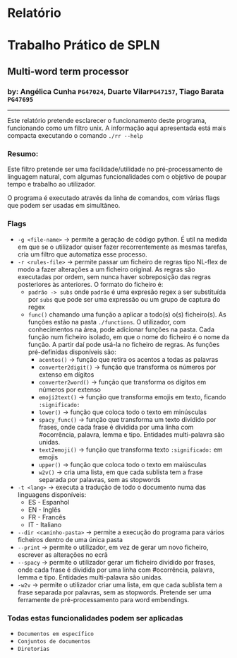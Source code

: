 # Relatório
# Trabalho Prático de SPLN
## Multi-word term processor
### by: Angélica Cunha `PG47024`, Duarte Vilar`PG47157`, Tiago Barata `PG47695`

---

Este relatório pretende esclarecer o funcionamento deste programa, funcionando como um filtro unix. A informação aqui apresentada está mais compacta executando o comando `./rr --help`

### Resumo:
Este filtro pretende ser uma facilidade/utilidade no pré-processamento de linguagem natural, com algumas funcionalidades com o objetivo de poupar tempo e trabalho ao utilizador.

O programa é executado através da linha de comandos, com várias flags que podem ser usadas em simultâneo.

### Flags
* `-g <file-name>` &rarr; permite a geração de código python. É util na medida em que se o utilizador quiser fazer recorrentemente as mesmas tarefas, cria um filtro que automatiza esse processo.
* `-r <rules-file>` &rarr; permite passar um ficheiro de regras tipo NL-flex de modo a fazer alterações a um ficheiro original. As regras são executadas por ordem, sem nunca haver sobreposição das regras posteriores às anteriores.
    O formato do ficheiro é: 
    * `padrão -> subs` onde `padrão` é uma expresão regex a ser substituída por `subs` que pode ser uma expressão ou um grupo de captura do regex
    * `func()` chamando uma função a aplicar a todo(s) o(s) ficheiro(s). As funções estão na pasta `./functions`. O utilizador, com conhecimentos na área, pode adicionar funções na pasta. Cada função num ficheiro isolado, em que o nome do ficheiro é o nome da função. A partir daí pode usá-la no ficheiro de regras.
    As funções pré-definidas disponíveis são:
        * `acentos()`  &rarr; função que retira os acentos a todas as palavras
        * `converter2digit()` &rarr; função que transforma os números por extenso em dígitos
        * `converter2word()` &rarr; função que transforma os dígitos em números por extenso
        * `emoji2text()` &rarr; função que transforma emojis em texto, ficando `:significado:`
        * `lower()` &rarr; função que coloca todo o texto em minúsculas
        * `spacy_func()` &rarr; função que transforma um texto dividido por frases, onde cada frase é dividida por uma linha com #ocorrência, palavra, lemma e tipo. Entidades multi-palavra são unidas.
        * `text2emoji()` &rarr; função que transforma texto `:significado:` em emojis
        * `upper()` &rarr; função que coloca todo o texto em maiúsculas
        * `w2v()`  &rarr; cria uma lista, em que cada sublista tem a frase separada por palavras, sem as stopwords
* `-t <lang>` &rarr; executa a tradução de todo o documento numa das linguagens disponíveis:
    * ES - Espanhol
    * EN - Inglês
    * FR - Francês
    * IT - Italiano
* `--dir <caminho-pasta>` &rarr; permite a execução do programa para vários ficheiros dentro de uma única pasta
* `--print`  &rarr; permite o utilizador, em vez de gerar um novo ficheiro, escrever as alterações no ecrã
* `--spacy`  &rarr; permite o utilizador gerar um ficheiro dividido por frases, onde cada frase é dividida por uma linha com #ocorrência, palavra, lemma e tipo. Entidades multi-palavra são unidas.
* `-w2v` &rarr; permite o utilizador criar uma lista, em que cada sublista tem a frase separada por palavras, sem as stopwords. Pretende ser uma ferramente de pré-processamento para word embendings.


### Todas estas funcionalidades podem ser aplicadas
* `Documentos em específico`
* `Conjuntos de documentos`
* `Diretorias`